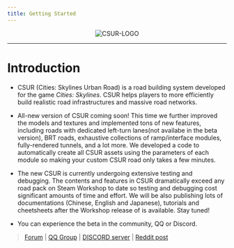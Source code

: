 ```yaml
---
title: Getting Started
---
```


<p align="center">
<img alt="CSUR-LOGO" src="/assets/img/logo.png"/>
</p>

------------------------------

# Introduction

* CSUR (Cities: Skylines Urban Road) is a road building system developed for the game *Cities: Skylines*. CSUR helps players to more efficiently build realistic road infrastructures and massive road networks.

* All-new version of CSUR coming soon! This time we further improved the models and textures and implemented tons of new features, including roads with dedicated left-turn lanes(not availabe in the beta version), BRT roads, exhaustive collections of ramp/interface modules, fully-rendered tunnels, and a lot more. We developed a code to automatically create all CSUR assets using the parameters of each module so making your custom CSUR road only takes a few minutes.

* The new CSUR is currently undergoing extensive testing and debugging. The contents and features in CSUR dramatically exceed any road pack on Steam Workshop to date so testing and debugging cost significant amounts of time and effort. We will be also publishing lots of documentations (Chinese, English and Japanese), tutorials and cheetsheets after the Workshop release of is available. Stay tuned!

* You can experience the beta in the community, QQ or Discord.

> [Forum](https://bbs.csur.fun) | [QQ Group](https://jq.qq.com/?_wv=1027&k=5wOzDNM) | [DISCORD server](https://discord.gg/bdqu5z8) | [Reddit post](https://www.reddit.com/r/CitiesSkylinesModding/comments/d8y4xo/csur_automated_creation_of_road_assets_with/)
